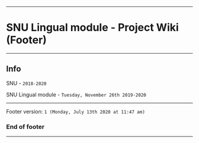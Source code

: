
***

# SNU Lingual module - Project Wiki (Footer)

***

## Info

SNU - `2018-2020`

SNU Lingual module - `Tuesday, November 26th 2019-2020`

***

Footer version: `1 (Monday, July 13th 2020 at 11:47 am)`

### End of footer

***
